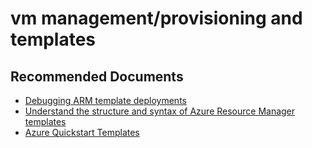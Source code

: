 <properties
	pageTitle="vm management/provisioning and templates"
	description="vm management/provisioning and templates"
	service="microsoft.compute"
	resource="virtualmachines"
	authors="yareyes"
	ms.author="yareyes"
	displayOrder=""
	articleId="064506e5-7ae4-4806-9691-7b9f1b452a78"
	selfHelpType="generic"
	supportTopicIds="32633513"
	resourceTags="WindowsSQL"
	productPesIds="14745, 16342"
	cloudEnvironments="public"
/>

# vm management/provisioning and templates

## **Recommended Documents**

* [Debugging ARM template deployments](https://azure.microsoft.com/blog/debugging-arm-template-deployments/)<br>
* [Understand the structure and syntax of Azure Resource Manager templates](https://docs.microsoft.com/azure/azure-resource-manager/resource-group-authoring-templates)<br>
* [Azure Quickstart Templates](https://azure.microsoft.com/resources/templates/)

